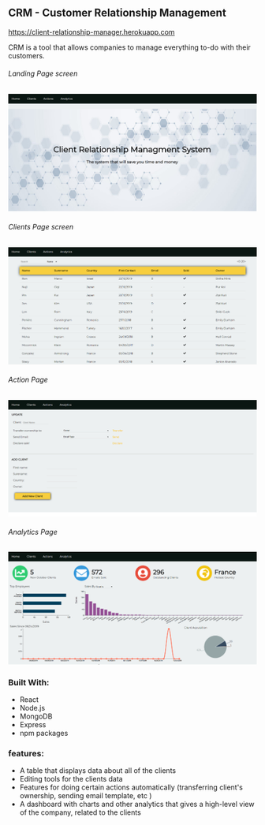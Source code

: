 ## CRM - Customer Relationship Management 

https://client-relationship-manager.herokuapp.com

CRM is a tool that allows companies to manage everything to-do with their customers.

###### Landing Page screen
![alt text](/images/landing.png "Home Page screenshot")

###### Clients Page screen
![alt text](/images/clients.png "Clients Page screenshot")

###### Action Page
![alt text](/images/actions.png "Action Page screenshot")

###### Analytics Page
![alt text](/images/analytics.png "Analytics Page screenshot")

### Built With:
- React
- Node.js
- MongoDB
- Express
- npm packages

### features:
- A table that displays data about all of the clients
- Editing tools for the clients data 
- Features for doing certain actions automatically (transferring client's ownership, sending email template, etc )
- A dashboard with charts and other analytics that gives a high-level view of the company, related to the clients